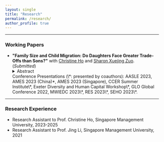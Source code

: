```yaml
---
layout: single
title: "Research"
permalink: /research/
author_profile: true
---
```



------
### Working Papers
- **"Family Size and Child Migration: Do Daughters Face Greater Trade-Offs than Sons?"** with [Christine Ho](https://sites.google.com/site/christineho5) and [Sharon Xuejing Zuo](https://sites.google.com/site/sharonxuejingzuo/home). (_Submitted_)
   <details>
   <summary>Abstract</summary>
      The abstract is forthcoming.
   </details> 
  Conference Presentations (\*: presented by coauthors): AASLE 2023, AMES 2023 (China)*, AMES 2023 (Singapore), CCER Summer Institute\*, Exeter Diversity and Human Capital Workshop\*, GLO Global Conference 2022, MWIEDC 2023\*, RES 2023\*, SEHO 2023\*.

------
### Research Experience
- Research Assistant to Prof. Christine Ho, Singapore Management University, 2023-2025
- Research Assistant to Prof. Jing Li, Singapore Management University, 2021
